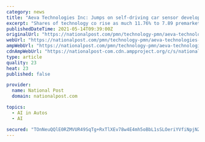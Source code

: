 ```yaml
---
category: news
title: "Aeva Technologies Inc: Jumps on self-driving car sensor development deal"
excerpt: "Shares of technology co rise as much 11.76% to 7.89 premarket ** Co signs a deal with an “undisclosed large company” to develop a sensor for a self-driving car ** AVEVA cannot disclose when it would go into mass production with the undisclosed customer – CEO Soroush Salehian in an interview ** Co has deals with automotive suppliers Denso Corp and ZF Friedrichshafen AG to mass-manufacture its sensors ** Founded by two ex-Apple Inc engineers,"
publishedDateTime: 2021-05-14T09:39:00Z
originalUrl: "https://nationalpost.com/pmn/technology-pmn/aeva-technologies-inc-jumps-on-self-driving-car-sensor-development-deal"
webUrl: "https://nationalpost.com/pmn/technology-pmn/aeva-technologies-inc-jumps-on-self-driving-car-sensor-development-deal"
ampWebUrl: "https://nationalpost.com/pmn/technology-pmn/aeva-technologies-inc-jumps-on-self-driving-car-sensor-development-deal/wcm/325da52d-26af-4ac3-99d3-868d0b925447/amp/"
cdnAmpWebUrl: "https://nationalpost-com.cdn.ampproject.org/c/s/nationalpost.com/pmn/technology-pmn/aeva-technologies-inc-jumps-on-self-driving-car-sensor-development-deal/wcm/325da52d-26af-4ac3-99d3-868d0b925447/amp/"
type: article
quality: 23
heat: 23
published: false

provider:
  name: National Post
  domain: nationalpost.com

topics:
  - AI in Autos
  - AI

secured: "TOnNeuQQlE0RZMVUR49SqTg+RxTlXEv78w4E4mh5oBbL1sSLOeriYVfiNpjNZBXKUBY1k+kdfYSmoutM0u7/QM2vi5oZoJBfhRGhYdU/HfKJQd3YAA8z2CEwXO8X5BwjCwd/9FZQUW0lV9EVJkDGNQKZkfcaIhCnGIIdfkCwyt8UlYg+49ANwEdgzpKUXBD7v0Qg2EzU4+IlEUKiefUPkWkeKuPgtQlWAfrIbTaN9WtWON0/0TVDUn+8/s55TxsYFiK3poMOHpZUI5Ct2GAFrtOrof19GSdmiz3p6GpFD4Ijt5sl3f8v6Po8sXdacjiU+ftxB66Qd/rY82EItBO/Ecpy17YQ3oy3oV19S5xWcBo=;4o5+TcVtBLYltrMQnhRZpw=="
---
```


